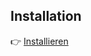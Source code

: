 ## Installation
👉 [Installieren]([[https://raw.githubusercontent.com/<USER>/<REPO>/main/mein-script.user.js](https://github.com/MomoSHL/IHK---Dual-Carrier-Formatter/raw/refs/heads/main/IHK%20%E2%80%93%20Dual%20Carrier%20Formatter-4.2.user.js)])

